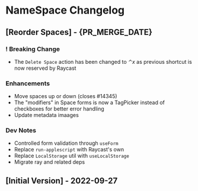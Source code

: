 # NameSpace Changelog

## [Reorder Spaces] - {PR_MERGE_DATE}

### ! Breaking Change
- The `Delete Space` action has been changed to *⌃x* as previous shortcut is now reserved by Raycast

### Enhancements
- Move spaces up or down (closes #14345)
- The "modifiers" in Space forms is now a TagPicker instead of checkboxes for better error handling
- Update metadata imaages

### Dev Notes
- Controlled form validation through `useForm`
- Replace `run-applescript` with Raycast's own
- Replace `LocalStorage` util with `useLocalStorage`
- Migrate ray and related deps

## [Initial Version] - 2022-09-27
